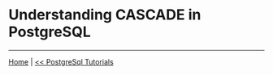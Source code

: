 # Understanding CASCADE in PostgreSQL

---

[Home](./../../README.md) | [<< PostgreSql Tutorials](./../tutorials.md)